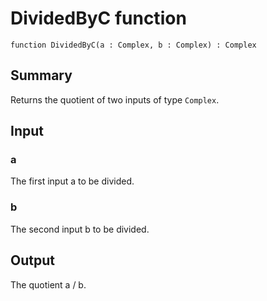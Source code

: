 # DividedByC function

`function DividedByC(a : Complex, b : Complex) : Complex`

## Summary
Returns the quotient of two inputs of type `Complex`.

## Input
### a
The first input a to be divided.
### b
The second input b to be divided.

## Output
The quotient a / b.
